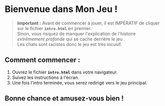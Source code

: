 # **Bienvenue dans Mon Jeu !**

> **Important :** Avant de commencer à jouer, il est IMPÉRATIF de cliquer sur le fichier **`intro.html`** en premier.  
> Sinon, vous risquez de manquer l'explication de l'histoire *extrêmement profonde* qui se cache derrière le jeu .  
> Les chats sont racistes donc le jeu est très incusif.  

## **Comment commencer :**

1. Ouvrez le fichier **`intro.html`** dans votre navigateur.
2. Suivez les instructions à l'écran.
3. Une fois l'intro terminée, vous serez redirigé vers le jeu principal.

## **Bonne chance et amusez-vous bien !**
